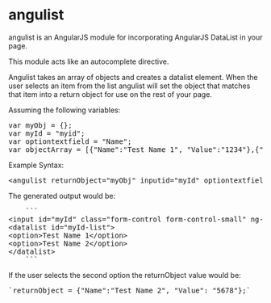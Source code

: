 angulist
========

angulist is an AngularJS module for incorporating AngularJS DataList in your page.

This module acts like an autocomplete directive.

Angulist takes an array of objects and creates a datalist element.
When the user selects an item from the list angulist will set the object that matches that item into a return object for use on the rest of your page.



Assuming the following variables:
<pre>
var myObj = {};
var myId = "myid";
var optiontextfield = "Name";
var objectArray = [{"Name":"Test Name 1", "Value":"1234"},{"Name": "Test Name 2","Value":"5678"}];
</pre>

Example Syntax:
<pre>
&lt;angulist returnObject="myObj" inputid="myId" optiontextfield="objName" localdata="objectArray" inputclass="form-control form-control-small" /&gt;
</pre>
The generated output would be:
<pre>
    ```
&lt;input id="myId" class="form-control form-control-small" ng-model="returnValue" list="myId-list"&gt;
&lt;datalist id="myId-list"&gt;
&lt;option&gt;Test Name 1&lt;/option&gt;
&lt;option&gt;Test Name 2&lt;/option&gt;
&lt;/datalist&gt;
    ```
</pre>

If the user selects the second option the returnObject value would be:
<pre>
`returnObject = {"Name":"Test Name 2", "Value": "5678"};`
</pre>
